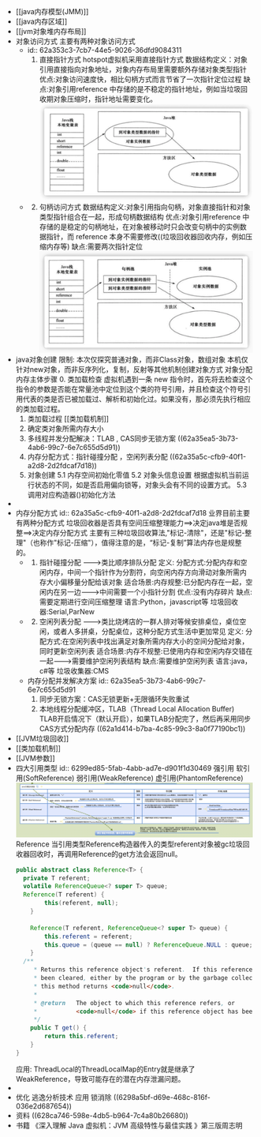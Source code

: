 - [[java内存模型(JMM)]]
- [[java内存区域]]
- [[jvm对象堆内存布局]]
- 对象访问方式
  主要有两种对象访问方式
	- id:: 62a353c3-7cb7-44e5-9026-36dfd9084311
	  1. 直接指针方式
	  hotspot虚拟机采用直接指针方式
	  数据结构定义：对象引用直接指向对象地址，对象内存布局里需要额外存储对象类型指针
	  优点:对象访问速度快，相比句柄方式而言节省了一次指针定位过程
	  缺点:对象引用reference 中存储的是不稳定的指针地址，例如当垃圾回收期对象压缩时，指针地址需要变化。
	  ![直接指针访问方式.png](../assets/image_1654871168895_0.png)
	- 2. 句柄访问方式
	  数据结构定义:对象引用指向句柄，对象直接指针和对象类型指针组合在一起，形成句柄数据结构
	  优点:对象引用reference 中存储的是稳定的句柄地址，在对象被移动时只会改变句柄中的实例数据指针，而 reference 本身不需要修改((垃圾回收器回收内存，例如压缩内存等)
	  缺点:需要两次指针定位
	  ![句柄数据结构.png](../assets/image_1654871145615_0.png)
- java对象创建
  限制:
  本次仅探究普通对象，而非Class对象，数组对象
  本机仅针对new对象，而非反序列化，复制，反射等其他机制创建对象方式
  对象分配内存主体步骤
  0. 类加载检查
  虚拟机遇到一条 new 指令时，首先将去检查这个指令的参数是否能在常量池中定位到这个类的符号引用，并且检查这个符号引用代表的类是否已被加载过、解析和初始化过。如果没有，那必须先执行相应的类加载过程。
  1. 类加载过程
  [[类加载机制]] 
  2. 确定类对象所需内存大小
  3. 多线程并发分配解决：TLAB , CAS同步无锁方案
  ((62a35ea5-3b73-4ab6-99c7-6e7c655d5d91)) 
  4. 内存分配方式：指针碰撞分配 ，空闲列表分配
  ((62a35a5c-cfb9-40f1-a2d8-2d2fdcaf7d18)) 
  5. 对象创建
  5.1 内存空间初始化零值
  5.2 对象头信息设置
  根据虚拟机当前运行状态的不同，如是否启用偏向锁等，对象头会有不同的设置方式。
  5.3 调用对应构造器<init>()初始化方法
-
- 内存分配方式
  id:: 62a35a5c-cfb9-40f1-a2d8-2d2fdcaf7d18
  业界目前主要有两种分配方式
  垃圾回收器是否具有空间压缩整理能力==>决定java堆是否规整==>决定内存分配方式
  主要有三种垃圾回收算法,"标记-清除"，还是"标记-整理"（也称作"标记-压缩"），值得注意的是，“标记-复制”算法内存也是规整的。
	- 1. 指针碰撞分配
	  --->类比顺序排队分配
	  定义:
	  分配方式:分配内存和空闲内存，中间一个指针作为分割符，向空闲内存方向滑动对象所需内存大小偏移量分配给该对象
	  适合场景:内存规整:已分配内存在一起，空闲内在另一边--->中间需要一个小指针分割
	  优点:没有内存碎片
	  缺点:需要定期进行空间压缩整理
	  语言:Python，javascript等
	  垃圾回收器:Serial,ParNew
	- 2. 空闲列表分配
	  --->类比烧烤店的一群人排对等候安排桌位，桌位空闲，或者人多拼桌，分配桌位，这种分配方式生活中更加常见
	  定义:
	  分配方式:在空闲列表中找出满足对象所需内存大小的空间分配给对象，同时更新空闲列表
	  适合场景:内存不规整:已使用内存和空闲内存交错在一起--->需要维护空闲列表结构
	  缺点:需要维护空闲列表
	  语言:java，c#等
	  垃圾收集器:CMS
	- 内存分配并发解决方案
	  id:: 62a35ea5-3b73-4ab6-99c7-6e7c655d5d91
	  1. 同步无锁方案：CAS无锁更新+无限循环失败重试
	  2. 本地线程分配缓冲区，TLAB（Thread Local Allocation Buffer)
	  TLAB开启情况下（默认开启），如果TLAB分配完了，然后再采用同步CAS方式分配内存
	  ((62a1d414-b7ba-4c85-99c3-8a0f77190bc1))
- [[JVM垃圾回收]]
- [[类加载机制]]
- [[JVM参数]]
- 四大引用类型
  id:: 6299ed85-5fab-4abb-ad7e-d901f1d30469
  强引用
  软引用(SoftReference)
  弱引用(WeakReference)
  虚引用(PhantomReference)
  ![截屏2022-06-03 下午7.21.04.png](../assets/截屏2022-06-03_下午7.21.04_1654255291803_0.png)
  Reference
  当引用类型Reference构造器传入的类型referent对象被gc垃圾回收器回收时，再调用Reference的get方法会返回null。
  ```java
  public abstract class Reference<T> {
  	private T referent;
  	volatile ReferenceQueue<? super T> queue;
  	Reference(T referent) {
          this(referent, null);
      }
  
      Reference(T referent, ReferenceQueue<? super T> queue) {
          this.referent = referent;
          this.queue = (queue == null) ? ReferenceQueue.NULL : queue;
      }
  	/**
       * Returns this reference object's referent.  If this reference object has
       * been cleared, either by the program or by the garbage collector, then
       * this method returns <code>null</code>.
       *
       * @return   The object to which this reference refers, or
       *           <code>null</code> if this reference object has been cleared
       */
      public T get() {
          return this.referent;
      }
  }
  ```
  应用:
  ThreadLocal的ThreadLocalMap的Entry就是继承了WeakReference，导致可能存在的潜在内存泄漏问题。
-
- 优化
  逃逸分析技术
  应用 锁消除 ((6298a5bf-d69e-468c-816f-036e2d687654))
- 资料
  ((628ca746-598e-4db5-b964-7c4a80b26680))
- 书籍
  《深入理解 Java 虚拟机：JVM 高级特性与最佳实践 》第三版周志明